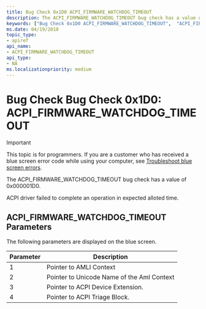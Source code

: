```yaml
---
title: Bug Check 0x1D0 ACPI_FIRMWARE_WATCHDOG_TIMEOUT  
description: The ACPI_FIRMWARE_WATCHDOG_TIMEOUT bug check has a value of 0x000001D0.
keywords: ["Bug Check 0x1D0 ACPI_FIRMWARE_WATCHDOG_TIMEOUT",  "ACPI_FIRMWARE_WATCHDOG_TIMEOUT"]
ms.date: 04/19/2018
topic_type:
- apiref
api_name:
- ACPI_FIRMWARE_WATCHDOG_TIMEOUT 
api_type:
- NA
ms.localizationpriority: medium
---
```


# Bug Check Bug Check 0x1D0: ACPI\_FIRMWARE\_WATCHDOG\_TIMEOUT 


> [!IMPORTANT]
> This topic is for programmers. If you are a customer who has received a blue screen error code while using your computer, see [Troubleshoot blue screen errors](https://www.windows.com/stopcode).


The ACPI_FIRMWARE_WATCHDOG_TIMEOUT bug check has a value of 0x000001D0. 

ACPI driver failed to complete an operation in expected alloted time.

## ACPI\_FIRMWARE\_WATCHDOG\_TIMEOUT Parameters

The following parameters are displayed on the blue screen.

Parameter | Description 
|---------|--------------|
1 | Pointer to AMLI Context
2 | Pointer to Unicode Name of the Aml Context
3 | Pointer to ACPI Device Extension.
4 | Pointer to ACPI Triage Block.





